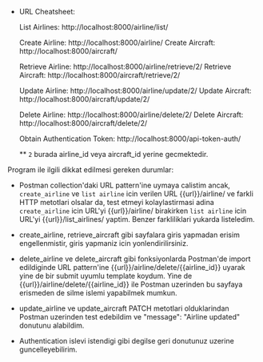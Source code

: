 - URL Cheatsheet: 

    List Airlines: http://localhost:8000/airline/list/

    Create Airline: http://localhost:8000/airline/
    Create Aircraft: http://localhost:8000/aircraft/

    Retrieve Airline: http://localhost:8000/airline/retrieve/2/
    Retrieve Aircraft: http://localhost:8000/aircraft/retrieve/2/

    Update Airline: http://localhost:8000/airline/update/2/
    Update Aircraft: http://localhost:8000/aircraft/update/2/

    Delete Airline: http://localhost:8000/airline/delete/2/
    Delete Aircraft: http://localhost:8000/aircraft/delete/2/

    Obtain Authentication Token: http://localhost:8000/api-token-auth/
    
    ** `2` burada airline_id veya aircraft_id yerine gecmektedir.
    



Program ile ilgili dikkat edilmesi gereken durumlar:
- Postman collection'daki URL pattern'ine uymaya calistim ancak,
    `create_airline` ve `list airline` icin verilen URL {{url}}/airline/
    ve farkli HTTP metotlari olsalar da, test etmeyi kolaylastirmasi adina
    `create_airline` icin URL'yi {{url}}/airline/ birakirken
    `list airline` icin URL'yi {{url}}/list_airlines/ yaptim.
    Benzer farkliliklari yukarda listeledim.

- create_airline, retrieve_aircraft gibi sayfalara giris yapmadan erisim
    engellenmistir, giris yapmaniz icin yonlendirilirsiniz.

- delete_airline ve delete_aircraft gibi fonksiyonlarda Postman'de import edildiginde
    URL pattern'ine {{url}}/airline/delete/{{airline_id}} uyarak yine de bir submit uyumlu template koydum. Yine de {{url}}/airline/delete/{{airline_id}} ile Postman uzerinden bu sayfaya erismeden de silme islemi yapabilmek mumkun.

- update_airline ve update_aircraft PATCH metotlari olduklarindan Postman uzerinden test edebildim ve "message": "Airline updated" donutunu alabildim.

- Authentication islevi istendigi gibi degilse geri donutunuz uzerine guncelleyebilirim.


